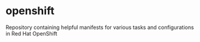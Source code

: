 # openshift
Repository containing helpful manifests for various tasks and configurations in Red Hat OpenShift
